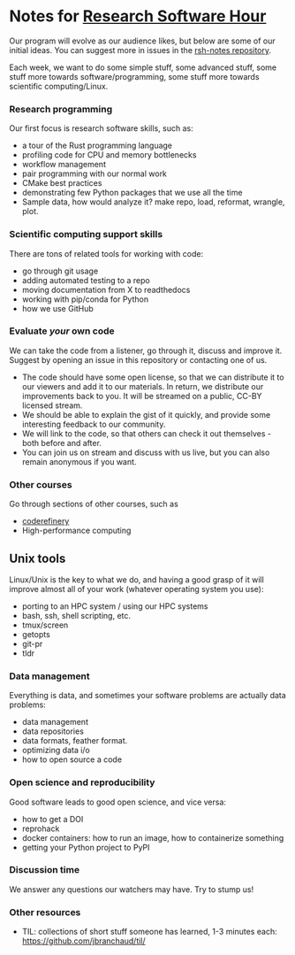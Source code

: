# Notes for [Research Software Hour](https://researchsoftwarehour.github.io/)

Our program will evolve as our audience likes, but below are some of
our initial ideas.  You can suggest more in issues in the
[rsh-notes repository](https://github.com/ResearchSoftwareHour/rsh-notes).

Each week, we want to do some simple stuff, some advanced stuff, some
stuff more towards software/programming, some stuff more towards
scientific computing/Linux.

### Research programming
Our first focus is research software skills, such as:

- a tour of the Rust programming language
- profiling code for CPU and memory bottlenecks
- workflow management
- pair programming with our normal work
- CMake best practices
- demonstrating few Python packages that we use all the time
- Sample data, how would analyze it?  make repo, load, reformat, wrangle, plot.

### Scientific computing support skills

There are tons of related tools for working with code:

- go through git usage
- adding automated testing to a repo
- moving documentation from X to readthedocs
- working with pip/conda for Python
- how we use GitHub

### Evaluate *your* own code

We can take the code from a listener, go through it, discuss and
improve it.  Suggest by opening an issue in this repository or
contacting one of us.

- The code should have some open license, so that we can distribute it
  to our viewers and add it to our materials.  In return, we
  distribute our improvements back to you.  It will be streamed on a
  public, CC-BY licensed stream.
- We should be able to explain the gist of it quickly, and provide
  some interesting feedback to our community.
- We will link to the code, so that others can check it out
  themselves - both before and after.
- You can join us on stream and discuss with us live, but you can also
  remain anonymous if you want.


### Other courses
Go through sections of other courses, such as
- [coderefinery](https://coderefinery.org/lessons/)
- High-performance computing

## Unix tools

Linux/Unix is the key to what we do, and having a good grasp of it
will improve almost all of your work (whatever operating system you use):

- porting to an HPC system / using our HPC systems
- bash, ssh, shell scripting, etc.
- tmux/screen
- getopts
- git-pr
- tldr

### Data management

Everything is data, and sometimes your software problems are actually
data problems:

- data management
- data repositories
- data formats, feather format.
- optimizing data i/o
- how to open source a code

### Open science and reproducibility

Good software leads to good open science, and vice versa:

- how to get a DOI
- reprohack
- docker containers: how to run an image, how to containerize something
- getting your Python project to PyPI

### Discussion time

We answer any questions our watchers may have.  Try to stump us!

### Other resources

- TIL: collections of short stuff someone has learned, 1-3 minutes each: https://github.com/jbranchaud/til/

